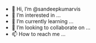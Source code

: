 - 👋 Hi, I’m @sandeepkumarvis
- 👀 I’m interested in ...
- 🌱 I’m currently learning ...
- 💞️ I’m looking to collaborate on ...
- 📫 How to reach me ...

<!---
sandeepkumarvis/sandeepkumarvis is a ✨ special ✨ repository because its `README.md` (this file) appears on your GitHub profile.
You can click the Preview link to take a look at your changes.
--->
